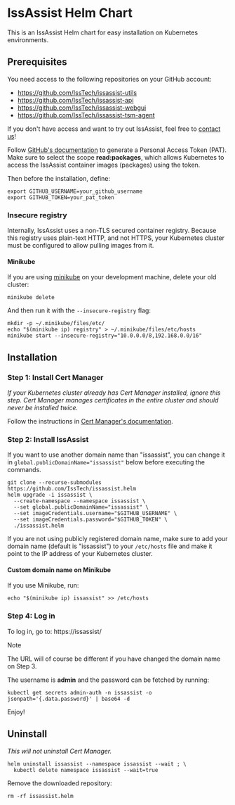 IssAssist Helm Chart
=====================
This is an IssAssist Helm chart for easy installation on Kubernetes 
environments.


Prerequisites
--------------
You need access to the following repositories on your GitHub account:
- https://github.com/IssTech/issassist-utils
- https://github.com/IssTech/issassist-api
- https://github.com/IssTech/issassist-webgui
- https://github.com/IssTech/issassist-tsm-agent

If you don't have access and want to try out IssAssist, feel free to [contact us](https://www.isstech.io/kontakt)!

Follow [GitHub's documentation](https://docs.github.com/en/authentication/keeping-your-account-and-data-secure/managing-your-personal-access-tokens#creating-a-personal-access-token-classic) 
to generate a Personal Access Token (PAT).
Make sure to select the scope **read:packages**, which allows Kubernetes to 
access the IssAssist container images (packages) using the token.

Then before the installation, define:
```shell
export GITHUB_USERNAME=your_github_username
export GITHUB_TOKEN=your_pat_token
```

### Insecure registry
Internally, IssAssist uses a non-TLS secured container registry. 
Because this registry uses plain-text HTTP, and not HTTPS, 
your Kubernetes cluster must be configured to allow pulling images from it.

#### Minikube
If you are using [minikube](https://minikube.sigs.k8s.io/docs/) 
on your development machine, delete your old cluster:
```shell
minikube delete
```
And then run it with the `--insecure-registry` flag:
```shell
mkdir -p ~/.minikube/files/etc/
echo "$(minikube ip) registry" > ~/.minikube/files/etc/hosts
minikube start --insecure-registry="10.0.0.0/8,192.168.0.0/16"
```

Installation
--------------

### Step 1: Install Cert Manager

_If your Kubernetes cluster already has Cert Manager installed, 
ignore this step. 
Cert Manager manages certificates in the entire cluster and should never be 
installed twice._

Follow the instructions in 
[Cert Manager's documentation](https://cert-manager.io/docs/installation/helm/).

### Step 2: Install IssAssist

If you want to use another domain name than "issassist", you can change it in 
`global.publicDomainName="issassist"` below before executing the commands.

```shell
git clone --recurse-submodules https://github.com/IssTech/issassist.helm
helm upgrade -i issassist \
  --create-namespace --namespace issassist \
  --set global.publicDomainName="issassist" \
  --set imageCredentials.username="$GITHUB_USERNAME" \
  --set imageCredentials.password="$GITHUB_TOKEN" \
  ./issassist.helm
```

If you are not using publicly registered domain name, make sure to add your
domain name (default is "issassist") to your `/etc/hosts` file and make it
point to the IP address of your Kubernetes cluster.

#### Custom domain name on Minikube
If you use Minikube, run:
```shell
echo "$(minikube ip) issassist" >> /etc/hosts
```

### Step 4: Log in
To log in, go to: https://issassist/

> [!NOTE]
> The URL will of course be different if you have changed the domain name on 
> Step 3.

The username is **admin** and the password can be fetched by running:
```shell
kubectl get secrets admin-auth -n issassist -o jsonpath='{.data.password}' | base64 -d
```

Enjoy!

Uninstall
------------
_This will not uninstall Cert Manager._

```shell
helm uninstall issassist --namespace issassist --wait ; \
  kubectl delete namespace issassist --wait=true
```

Remove the downloaded repository:
```shell
rm -rf issassist.helm
```
